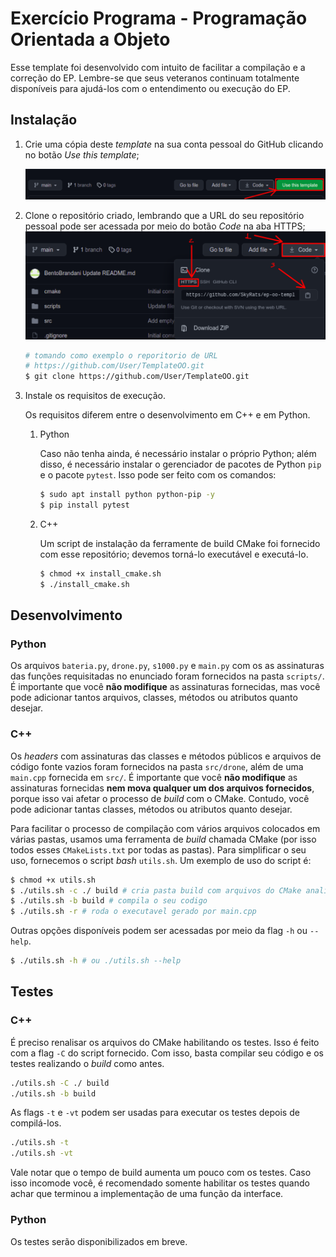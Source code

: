 # Exercício Programa - Programação Orientada a Objeto

Esse template foi desenvolvido com intuito de facilitar a compilação e a correção do EP. Lembre-se que seus veteranos continuam totalmente disponíveis para ajudá-los com o entendimento ou execução do EP.

## Instalação

1. Crie uma cópia deste *template* na sua conta pessoal do GitHub clicando no botão *Use this template*;

    ![Botão para usar o *template* de repositório fornecido](github/template.png "Você deve clicar no botão ao lado de Code e selecionar sua conta pessoal")

2. Clone o repositório criado, lembrando que a URL do seu repositório pessoal pode ser acessada por meio do botão *Code* na aba HTTPS;
    ![Forma de acessar o link do repositório](github/clone.png "Clique em Code > HTTPS para acessar a URL para clonar seu repositório")
    ```bash
    # tomando como exemplo o reporitorio de URL
    # https://github.com/User/TemplateOO.git
    $ git clone https://github.com/User/TemplateOO.git
    ```

3. Instale os requisitos de execução.

    Os requisitos diferem entre o desenvolvimento em C++ e em Python.

    1. Python

        Caso não tenha ainda, é necessário instalar o próprio Python; além disso, é necessário instalar o gerenciador de pacotes de Python `pip` e o pacote `pytest`. Isso pode ser feito com os comandos:
        ```bash
        $ sudo apt install python python-pip -y
        $ pip install pytest
        ```

    2. C++

        Um script de instalação da ferramente de build CMake foi fornecido com esse repositório; devemos torná-lo executável e executá-lo.
        ```bash
        $ chmod +x install_cmake.sh
        $ ./install_cmake.sh
        ```

## Desenvolvimento

### Python

Os arquivos `bateria.py`, `drone.py`, `s1000.py` e `main.py` com os as assinaturas das funções requisitadas no enunciado foram fornecidos na pasta `scripts/`. É importante que você **não modifique** as assinaturas fornecidas, mas você pode adicionar tantos arquivos, classes, métodos ou atributos quanto desejar.

### C++

Os *headers* com assinaturas das classes e métodos públicos e arquivos de código fonte vazios foram fornecidos na pasta `src/drone`, além de uma `main.cpp` fornecida em `src/`. É importante que você **não modifique** as assinaturas fornecidas **nem mova qualquer um dos arquivos fornecidos**, porque isso vai afetar o processo de *build* com o CMake. Contudo, você pode adicionar tantas classes, métodos ou atributos quanto desejar.

Para facilitar o processo de compilação com vários arquivos colocados em várias pastas, usamos uma ferramenta de *build* chamada CMake (por isso todos esses `CMakeLists.txt` por todas as pastas). Para simplificar o seu uso, fornecemos o script *bash* `utils.sh`. Um exemplo de uso do script é:
```bash
$ chmod +x utils.sh
$ ./utils.sh -c ./ build # cria pasta build com arquivos do CMake analisados
$ ./utils.sh -b build # compila o seu codigo
$ ./utils.sh -r # roda o executavel gerado por main.cpp
```

Outras opções disponíveis podem ser acessadas por meio da flag `-h` ou `--help`.
```bash
$ ./utils.sh -h # ou ./utils.sh --help
```

## Testes

### C++

É preciso renalisar os arquivos do CMake habilitando os testes. Isso é feito com a flag `-C` do script fornecido. Com isso, basta compilar seu código e os testes realizando o *build* como antes.
```bash
./utils.sh -C ./ build
./utils.sh -b build
```

As flags `-t`  e `-vt`  podem ser usadas para executar os testes depois de compilá-los.
```bash
./utils.sh -t
./utils.sh -vt
```

Vale notar que o tempo de build aumenta um pouco com os testes. Caso isso incomode você, é recomendado somente habilitar os testes quando achar que terminou a implementação de uma função da interface.

### Python

Os testes serão disponibilizados em breve.
